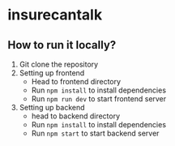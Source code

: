 # insurecantalk

## How to run it locally?
1. Git clone the repository
2. Setting up frontend
   - Head to frontend directory
   - Run `npm install` to install dependencies
   - Run `npm run dev` to start frontend server
4. Setting up backend
   - head to backend directory
   - Run `npm install` to install dependencies
   - Run `npm start` to start backend server